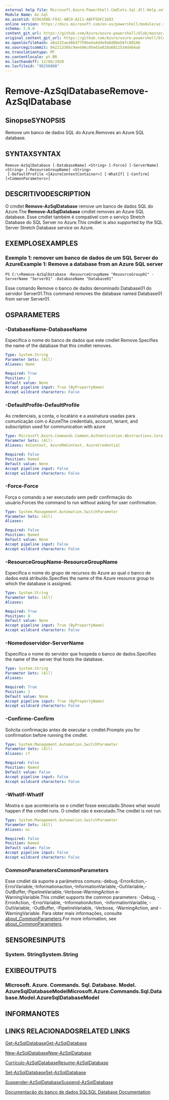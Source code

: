```yaml
---
external help file: Microsoft.Azure.PowerShell.Cmdlets.Sql.dll-Help.xml
Module Name: Az.Sql
ms.assetid: B396388D-F91C-4BC9-A211-ABFF5DFC1693
online version: https://docs.microsoft.com/en-us/powershell/module/az.sql/remove-azsqldatabase
schema: 2.0.0
content_git_url: https://github.com/Azure/azure-powershell/blob/master/src/Sql/Sql/help/Remove-AzSqlDatabase.md
original_content_git_url: https://github.com/Azure/azure-powershell/blob/master/src/Sql/Sql/help/Remove-AzSqlDatabase.md
ms.openlocfilehash: a0a232ae48b47759be4a4dde9a8d80e56fc88106
ms.sourcegitcommit: 04221336bc9eed46c05ed1e828a6811534d4b4ab
ms.translationtype: MT
ms.contentlocale: pt-BR
ms.lasthandoff: 12/08/2020
ms.locfileid: "98256808"
---
```

# <span data-ttu-id="fb38d-101">Remove-AzSqlDatabase</span><span class="sxs-lookup"><span data-stu-id="fb38d-101">Remove-AzSqlDatabase</span></span>

## <span data-ttu-id="fb38d-102">Sinopse</span><span class="sxs-lookup"><span data-stu-id="fb38d-102">SYNOPSIS</span></span>
<span data-ttu-id="fb38d-103">Remove um banco de dados SQL do Azure.</span><span class="sxs-lookup"><span data-stu-id="fb38d-103">Removes an Azure SQL database.</span></span>

## <span data-ttu-id="fb38d-104">SYNTAX</span><span class="sxs-lookup"><span data-stu-id="fb38d-104">SYNTAX</span></span>

```
Remove-AzSqlDatabase [-DatabaseName] <String> [-Force] [-ServerName] <String> [-ResourceGroupName] <String>
 [-DefaultProfile <IAzureContextContainer>] [-WhatIf] [-Confirm] [<CommonParameters>]
```

## <span data-ttu-id="fb38d-105">DESCRITIVO</span><span class="sxs-lookup"><span data-stu-id="fb38d-105">DESCRIPTION</span></span>
<span data-ttu-id="fb38d-106">O cmdlet **Remove-AzSqlDatabase** remove um banco de dados SQL do Azure.</span><span class="sxs-lookup"><span data-stu-id="fb38d-106">The **Remove-AzSqlDatabase** cmdlet removes an Azure SQL database.</span></span>
<span data-ttu-id="fb38d-107">Esse cmdlet também é compatível com o serviço Stretch Database do SQL Server no Azure.</span><span class="sxs-lookup"><span data-stu-id="fb38d-107">This cmdlet is also supported by the SQL Server Stretch Database service on Azure.</span></span>

## <span data-ttu-id="fb38d-108">EXEMPLOS</span><span class="sxs-lookup"><span data-stu-id="fb38d-108">EXAMPLES</span></span>

### <span data-ttu-id="fb38d-109">Exemplo 1: remover um banco de dados de um SQL Server do Azure</span><span class="sxs-lookup"><span data-stu-id="fb38d-109">Example 1: Remove a database from an Azure SQL server</span></span>
```
PS C:\>Remove-AzSqlDatabase -ResourceGroupName "ResourceGroup01" -ServerName "Server01" -DatabaseName "Database01"
```

<span data-ttu-id="fb38d-110">Esse comando Remove o banco de dados denominado Database01 do servidor Server01.</span><span class="sxs-lookup"><span data-stu-id="fb38d-110">This command removes the database named Database01 from server Server01.</span></span>

## <span data-ttu-id="fb38d-111">OS</span><span class="sxs-lookup"><span data-stu-id="fb38d-111">PARAMETERS</span></span>

### <span data-ttu-id="fb38d-112">-DatabaseName</span><span class="sxs-lookup"><span data-stu-id="fb38d-112">-DatabaseName</span></span>
<span data-ttu-id="fb38d-113">Especifica o nome do banco de dados que este cmdlet Remove.</span><span class="sxs-lookup"><span data-stu-id="fb38d-113">Specifies the name of the database that this cmdlet removes.</span></span>

```yaml
Type: System.String
Parameter Sets: (All)
Aliases: Name

Required: True
Position: 2
Default value: None
Accept pipeline input: True (ByPropertyName)
Accept wildcard characters: False
```

### <span data-ttu-id="fb38d-114">-DefaultProfile</span><span class="sxs-lookup"><span data-stu-id="fb38d-114">-DefaultProfile</span></span>
<span data-ttu-id="fb38d-115">As credenciais, a conta, o locatário e a assinatura usadas para comunicação com o Azure</span><span class="sxs-lookup"><span data-stu-id="fb38d-115">The credentials, account, tenant, and subscription used for communication with azure</span></span>

```yaml
Type: Microsoft.Azure.Commands.Common.Authentication.Abstractions.Core.IAzureContextContainer
Parameter Sets: (All)
Aliases: AzContext, AzureRmContext, AzureCredential

Required: False
Position: Named
Default value: None
Accept pipeline input: False
Accept wildcard characters: False
```

### <span data-ttu-id="fb38d-116">-Force</span><span class="sxs-lookup"><span data-stu-id="fb38d-116">-Force</span></span>
<span data-ttu-id="fb38d-117">Força o comando a ser executado sem pedir confirmação do usuário.</span><span class="sxs-lookup"><span data-stu-id="fb38d-117">Forces the command to run without asking for user confirmation.</span></span>

```yaml
Type: System.Management.Automation.SwitchParameter
Parameter Sets: (All)
Aliases:

Required: False
Position: Named
Default value: None
Accept pipeline input: False
Accept wildcard characters: False
```

### <span data-ttu-id="fb38d-118">-ResourceGroupName</span><span class="sxs-lookup"><span data-stu-id="fb38d-118">-ResourceGroupName</span></span>
<span data-ttu-id="fb38d-119">Especifica o nome do grupo de recursos do Azure ao qual o banco de dados está atribuído.</span><span class="sxs-lookup"><span data-stu-id="fb38d-119">Specifies the name of the Azure resource group to which the database is assigned.</span></span>

```yaml
Type: System.String
Parameter Sets: (All)
Aliases:

Required: True
Position: 0
Default value: None
Accept pipeline input: True (ByPropertyName)
Accept wildcard characters: False
```

### <span data-ttu-id="fb38d-120">-Nomedoservidor</span><span class="sxs-lookup"><span data-stu-id="fb38d-120">-ServerName</span></span>
<span data-ttu-id="fb38d-121">Especifica o nome do servidor que hospeda o banco de dados.</span><span class="sxs-lookup"><span data-stu-id="fb38d-121">Specifies the name of the server that hosts the database.</span></span>

```yaml
Type: System.String
Parameter Sets: (All)
Aliases:

Required: True
Position: 1
Default value: None
Accept pipeline input: True (ByPropertyName)
Accept wildcard characters: False
```

### <span data-ttu-id="fb38d-122">-Confirme</span><span class="sxs-lookup"><span data-stu-id="fb38d-122">-Confirm</span></span>
<span data-ttu-id="fb38d-123">Solicita confirmação antes de executar o cmdlet.</span><span class="sxs-lookup"><span data-stu-id="fb38d-123">Prompts you for confirmation before running the cmdlet.</span></span>

```yaml
Type: System.Management.Automation.SwitchParameter
Parameter Sets: (All)
Aliases: cf

Required: False
Position: Named
Default value: False
Accept pipeline input: False
Accept wildcard characters: False
```

### <span data-ttu-id="fb38d-124">-WhatIf</span><span class="sxs-lookup"><span data-stu-id="fb38d-124">-WhatIf</span></span>
<span data-ttu-id="fb38d-125">Mostra o que aconteceria se o cmdlet fosse executado.</span><span class="sxs-lookup"><span data-stu-id="fb38d-125">Shows what would happen if the cmdlet runs.</span></span>
<span data-ttu-id="fb38d-126">O cmdlet não é executado.</span><span class="sxs-lookup"><span data-stu-id="fb38d-126">The cmdlet is not run.</span></span>

```yaml
Type: System.Management.Automation.SwitchParameter
Parameter Sets: (All)
Aliases: wi

Required: False
Position: Named
Default value: False
Accept pipeline input: False
Accept wildcard characters: False
```

### <span data-ttu-id="fb38d-127">CommonParameters</span><span class="sxs-lookup"><span data-stu-id="fb38d-127">CommonParameters</span></span>
<span data-ttu-id="fb38d-128">Esse cmdlet dá suporte a parâmetros comuns:-debug,-ErrorAction,-ErrorVariable,-Informationaction,-InformationVariable,-OutVariable,-OutBuffer,-PipelineVariable,-Verbose-WarningAction e-WarningVariable.</span><span class="sxs-lookup"><span data-stu-id="fb38d-128">This cmdlet supports the common parameters: -Debug, -ErrorAction, -ErrorVariable, -InformationAction, -InformationVariable, -OutVariable, -OutBuffer, -PipelineVariable, -Verbose, -WarningAction, and -WarningVariable.</span></span> <span data-ttu-id="fb38d-129">Para obter mais informações, consulte [about_CommonParameters](http://go.microsoft.com/fwlink/?LinkID=113216).</span><span class="sxs-lookup"><span data-stu-id="fb38d-129">For more information, see [about_CommonParameters](http://go.microsoft.com/fwlink/?LinkID=113216).</span></span>

## <span data-ttu-id="fb38d-130">SENSORES</span><span class="sxs-lookup"><span data-stu-id="fb38d-130">INPUTS</span></span>

### <span data-ttu-id="fb38d-131">System. String</span><span class="sxs-lookup"><span data-stu-id="fb38d-131">System.String</span></span>

## <span data-ttu-id="fb38d-132">EXIBE</span><span class="sxs-lookup"><span data-stu-id="fb38d-132">OUTPUTS</span></span>

### <span data-ttu-id="fb38d-133">Microsoft. Azure. Commands. Sql. Database. Model. AzureSqlDatabaseModel</span><span class="sxs-lookup"><span data-stu-id="fb38d-133">Microsoft.Azure.Commands.Sql.Database.Model.AzureSqlDatabaseModel</span></span>

## <span data-ttu-id="fb38d-134">INFORMA</span><span class="sxs-lookup"><span data-stu-id="fb38d-134">NOTES</span></span>

## <span data-ttu-id="fb38d-135">LINKS RELACIONADOS</span><span class="sxs-lookup"><span data-stu-id="fb38d-135">RELATED LINKS</span></span>

[<span data-ttu-id="fb38d-136">Get-AzSqlDatabase</span><span class="sxs-lookup"><span data-stu-id="fb38d-136">Get-AzSqlDatabase</span></span>](./Get-AzSqlDatabase.md)

[<span data-ttu-id="fb38d-137">New-AzSqlDatabase</span><span class="sxs-lookup"><span data-stu-id="fb38d-137">New-AzSqlDatabase</span></span>](./New-AzSqlDatabase.md)

[<span data-ttu-id="fb38d-138">Currículo-AzSqlDatabase</span><span class="sxs-lookup"><span data-stu-id="fb38d-138">Resume-AzSqlDatabase</span></span>](./Resume-AzSqlDatabase.md)

[<span data-ttu-id="fb38d-139">Set-AzSqlDatabase</span><span class="sxs-lookup"><span data-stu-id="fb38d-139">Set-AzSqlDatabase</span></span>](./Set-AzSqlDatabase.md)

[<span data-ttu-id="fb38d-140">Suspender-AzSqlDatabase</span><span class="sxs-lookup"><span data-stu-id="fb38d-140">Suspend-AzSqlDatabase</span></span>](./Suspend-AzSqlDatabase.md)

[<span data-ttu-id="fb38d-141">Documentação do banco de dados SQL</span><span class="sxs-lookup"><span data-stu-id="fb38d-141">SQL Database Documentation</span></span>](https://docs.microsoft.com/azure/sql-database/)


